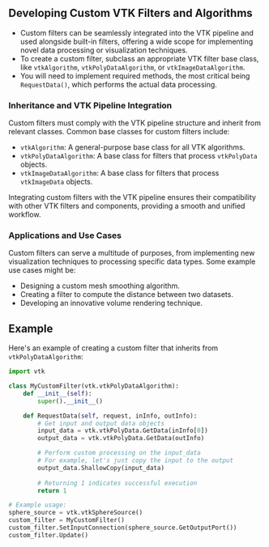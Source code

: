 ## Developing Custom VTK Filters and Algorithms

- Custom filters can be seamlessly integrated into the VTK pipeline and used alongside built-in filters, offering a wide scope for implementing novel data processing or visualization techniques.
- To create a custom filter, subclass an appropriate VTK filter base class, like `vtkAlgorithm`, `vtkPolyDataAlgorithm`, or `vtkImageDataAlgorithm`.
- You will need to implement required methods, the most critical being `RequestData()`, which performs the actual data processing.

### Inheritance and VTK Pipeline Integration

Custom filters must comply with the VTK pipeline structure and inherit from relevant classes. Common base classes for custom filters include:

- `vtkAlgorithm`: A general-purpose base class for all VTK algorithms.
- `vtkPolyDataAlgorithm`: A base class for filters that process `vtkPolyData` objects.
- `vtkImageDataAlgorithm`: A base class for filters that process `vtkImageData` objects.

Integrating custom filters with the VTK pipeline ensures their compatibility with other VTK filters and components, providing a smooth and unified workflow.

### Applications and Use Cases

Custom filters can serve a multitude of purposes, from implementing new visualization techniques to processing specific data types. Some example use cases might be:

- Designing a custom mesh smoothing algorithm.
- Creating a filter to compute the distance between two datasets.
- Developing an innovative volume rendering technique.

## Example

Here's an example of creating a custom filter that inherits from `vtkPolyDataAlgorithm`:

```python
import vtk

class MyCustomFilter(vtk.vtkPolyDataAlgorithm):
    def __init__(self):
        super().__init__()

    def RequestData(self, request, inInfo, outInfo):
        # Get input and output data objects
        input_data = vtk.vtkPolyData.GetData(inInfo[0])
        output_data = vtk.vtkPolyData.GetData(outInfo)

        # Perform custom processing on the input_data
        # For example, let's just copy the input to the output
        output_data.ShallowCopy(input_data)
        
        # Returning 1 indicates successful execution
        return 1

# Example usage:
sphere_source = vtk.vtkSphereSource()
custom_filter = MyCustomFilter()
custom_filter.SetInputConnection(sphere_source.GetOutputPort())
custom_filter.Update()
```
